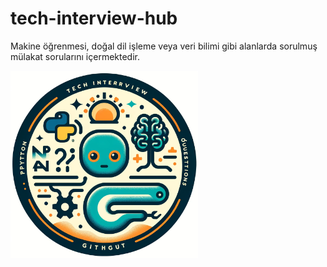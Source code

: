 # tech-interview-hub
Makine öğrenmesi, doğal dil işleme veya veri bilimi gibi alanlarda sorulmuş mülakat sorularını içermektedir.

<img src="./assets/dalle_icon.png" width="300" height="300">